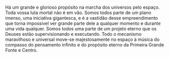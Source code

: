 ﻿Há um grande e glorioso propósito na marcha dos universos pelo espaço. Toda vossa luta mortal não é em vão. Somos todos parte de um plano imenso, uma iniciativa gigantesca, e é a vastidão desse empreendimento que torna impossível ver grande parte dele a qualquer momento e durante uma vida qualquer. Somos todos uma parte de um projeto eterno que os Deuses estão supervisionando e executando. Todo o mecanismo maravilhoso e universal move-se majestosamente no espaço à música do compasso do pensamento infinito e do propósito eterno da Primeira Grande Fonte e Centro.